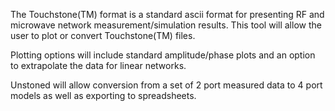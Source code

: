 The Touchstone(TM) format is a standard ascii format for presenting RF and microwave network measurement/simulation results. This tool will allow the user to plot or convert Touchstone(TM) files.

Plotting options will include standard amplitude/phase plots and an option to extrapolate the data for linear networks.

Unstoned will allow conversion from a set of 2 port measured data to 4 port models as well as exporting to spreadsheets.